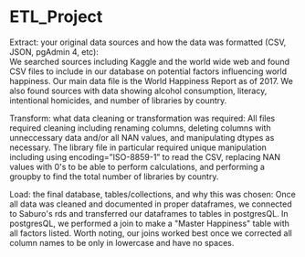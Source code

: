 # ETL_Project

Extract: your original data sources and how the data was formatted (CSV, JSON, pgAdmin 4, etc):  
  We searched sources including Kaggle and the world wide web and found CSV files to include in our database on potential factors influencing world happiness. Our main data file is the World Happiness Report as of 2017.  We also found sources with data showing alcohol consumption, literacy, intentional homicides, and number of libraries by country.


Transform: what data cleaning or transformation was required: All files required cleaning including renaming columns, deleting columns with unneccessary data and/or all NAN values, and manipulating dtypes as necessary.  The library file in particular required unique manipulation including using encoding=”ISO-8859-1” to read the CSV, replacing NAN values with 0's to be able to perform calculations, and performing a groupby to find the total number of libraries by country.
  

Load: the final database, tables/collections, and why this was chosen: Once all data was cleaned and documented in proper dataframes, we connected to Saburo's rds and transferred our dataframes to tables in postgresQL. In postgresQL, we performed a join to make a "Master Happiness" table with all factors listed. Worth noting, our joins worked best once we corrected all column names to be only in lowercase and have no spaces.
